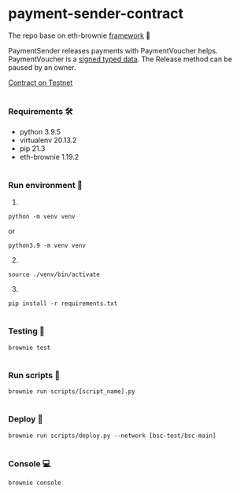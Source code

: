 # payment-sender-contract

The repo base on eth-brownie [framework](https://eth-brownie.readthedocs.io/en/stable/toctree.html) 🍪

PaymentSender releases payments with PaymentVoucher helps. PaymentVoucher is a [signed typed data](https://eips.ethereum.org/EIPS/eip-712). The Release method can be paused by an owner.

[Contract on Testnet](https://testnet.bscscan.com/address/0xf3eae947ba80f4213304dc5bf0554a4c92a3fe73)

#
### Requirements 🛠️
  - python 3.9.5
  - virtualenv 20.13.2
  - pip 21.3
  - eth-brownie 1.19.2
#
### Run environment 🚀
1.
```
python -m venv venv
```
or
```
python3.9 -m venv venv
```
2.
```
source ./venv/bin/activate
```
3.
```
pip install -r requirements.txt
```
#
### Testing 🤖
```
brownie test
```
#
### Run scripts 🦾
```
brownie run scripts/[script_name].py
```
#
### Deploy 🐎
```
brownie run scripts/deploy.py --network [bsc-test/bsc-main]
```
#
### Console 💻
```
brownie console
```
